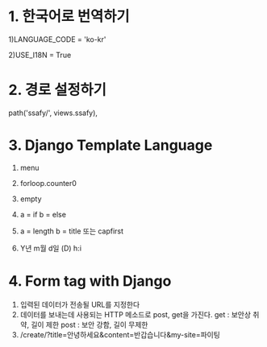 # 1. 한국어로 번역하기

1)LANGUAGE_CODE = 'ko-kr'

2)USE_I18N = True



 # 2. 경로 설정하기

path('ssafy/', views.ssafy),



# 3. Django Template Language

1. menu

2. forloop.counter0

3. empty

4. a = if         b = else
5. a = length       b = title 또는 capfirst
6. Y년 m월 d일 (D) h:i



#  4. Form tag with Django

1) 입력된 데이터가 전송될 URL를 지정한다
2) 데이터를 보내는데 사용되는 HTTP 메소드로 post, get을 가진다.
   get : 보안상 취약, 길이 제한
   post : 보안 강함, 길이 무제한
3) /create/?title=안녕하세요&content=반갑습니다&my-site=파이팅